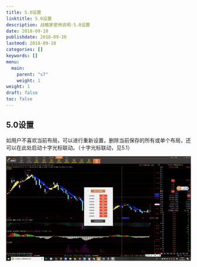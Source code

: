```yaml
---
title: 5.0设置
linktitle: 5.0设置
description: 战略家使用说明-5.0设置
date: 2018-09-10
publishdate: 2018-09-10
lastmod: 2018-09-10
categories: []
keywords: []
menu:
  main:
    parent: "s7"
    weight: 1
weight: 1
draft: false
toc: false
---
```



## 5.0设置

如用户不喜欢当前布局，可以进行重新设置，删除当前保存的所有或单个布局，还可以在此处启动十字光标联动。（十字光标联动，见5.1）

![](/assets/hld_setting.png)

